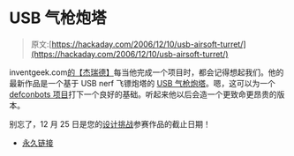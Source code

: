 # USB 气枪炮塔

> 原文:[https://hackaday.com/2006/12/10/usb-airsoft-turret/](https://hackaday.com/2006/12/10/usb-airsoft-turret/)

inventgeek.com[的【杰瑞德】](http://inventgeek.com)每当他完成一个项目时，都会记得想起我们。他的最新作品是一个基于 USB nerf 飞镖炮塔的 [USB 气枪炮塔](http://inventgeek.com/Projects/usbairsoftturret/Overview.aspx)。嗯，这可以为一个 [defconbots 项目](http://www.hackaday.com/2006/12/02/defcon-bot-rules-announced/)打下一个良好的基础。听起来他以后会造一个更致命更昂贵的版本。

别忘了，12 月 25 日是您的[设计挑战](http://www.hackaday.com/2006/11/15/hackaday-design-challenge-yes-a-contest/)参赛作品的截止日期！

*   [永久链接](http://inventgeek.com/Projects/usbairsoftturret/Overview.aspx)
